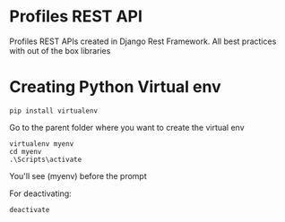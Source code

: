 # Profiles REST API

Profiles REST APIs created in Django Rest Framework. All best practices with out of the box libraries


# Creating Python Virtual env

```
pip install virtualenv
```

Go to the parent folder where you want to create the virtual env
```
virtualenv myenv
cd myenv
.\Scripts\activate
```
You'll see (myenv) before the prompt

For deactivating:
```
deactivate
```